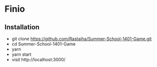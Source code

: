 # Finio

## Installation

- git clone https://github.com/Rastaiha/Summer-School-1401-Game.git
- cd Summer-School-1401-Game
- yarn
- yarn start
- visit http://localhost:3000/
